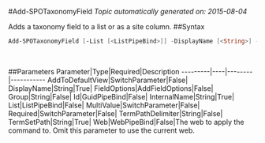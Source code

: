 #Add-SPOTaxonomyField
*Topic automatically generated on: 2015-08-04*

Adds a taxonomy field to a list or as a site column.
##Syntax
```powershell
Add-SPOTaxonomyField [-List [<ListPipeBind>]] -DisplayName [<String>] -InternalName [<String>] -TermSetPath [<String>] [-TermPathDelimiter [<String>]] [-Group [<String>]] [-Id [<GuidPipeBind>]] [-AddToDefaultView [<SwitchParameter>]] [-MultiValue [<SwitchParameter>]] [-Required [<SwitchParameter>]] [-FieldOptions [<AddFieldOptions>]] [-Web [<WebPipeBind>]]
```
&nbsp;

##Parameters
Parameter|Type|Required|Description
---------|----|--------|-----------
AddToDefaultView|SwitchParameter|False|
DisplayName|String|True|
FieldOptions|AddFieldOptions|False|
Group|String|False|
Id|GuidPipeBind|False|
InternalName|String|True|
List|ListPipeBind|False|
MultiValue|SwitchParameter|False|
Required|SwitchParameter|False|
TermPathDelimiter|String|False|
TermSetPath|String|True|
Web|WebPipeBind|False|The web to apply the command to. Omit this parameter to use the current web.
